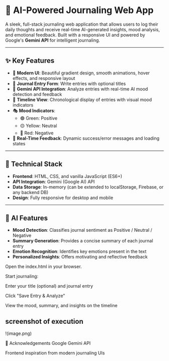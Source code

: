# 🌈 AI-Powered Journaling Web App

A sleek, full-stack journaling web application that allows users to log their daily thoughts and receive real-time AI-generated insights, mood analysis, and emotional feedback. Built with a responsive UI and powered by Google's **Gemini API** for intelligent journaling.

---

## ✨ Key Features

- 🎨 **Modern UI**: Beautiful gradient design, smooth animations, hover effects, and responsive layout
- 📝 **Journal Entry Form**: Write entries with optional titles
- 🤖 **Gemini API Integration**: Analyze entries with real-time AI mood detection and feedback
- 📅 **Timeline View**: Chronological display of entries with visual mood indicators
- 🎭 **Mood Indicators**:
  - 🟢 Green: Positive  
  - 🟡 Yellow: Neutral  
  - 🔴 Red: Negative
- 🚀 **Real-Time Feedback**: Dynamic success/error messages and loading states

---

## 🔧 Technical Stack

- **Frontend**: HTML, CSS, and vanilla JavaScript (ES6+)
- **API Integration**: Gemini (Google AI) API
- **Data Storage**: In-memory (can be extended to localStorage, Firebase, or any backend DB)
- **Design**: Fully responsive for desktop and mobile

---

## 🧠 AI Features

- **Mood Detection**: Classifies journal sentiment as Positive / Neutral / Negative
- **Summary Generation**: Provides a concise summary of each journal entry
- **Emotion Recognition**: Identifies key emotions present in the text
- **Personalized Insights**: Offers motivating and reflective feedback

Open the index.html in your browser.

Start journaling:

Enter your title (optional) and journal entry

Click "Save Entry & Analyze"

View the mood, summary, and insights on the timeline

## screenshot of execution
!(image.png)


🙌 Acknowledgements
Google Gemini API

Frontend inspiration from modern journaling UIs
